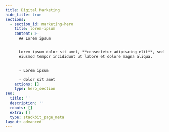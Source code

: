 ```yaml
---
title: Digital Marketing
hide_title: true
sections:
  - section_id: marketing-hero
    title: lorem-ipsum
    content: >-
      ## Lorem ipsum


      Lorem ipsum dolor sit amet, **consectetur adipiscing elit**, sed do
      eiusmod tempor incididunt ut labore et dolore magna aliqua.


      - Lorem ipsum

      - dolor sit amet
    actions: []
    type: hero_section
seo:
  title: ''
  description: ''
  robots: []
  extra: []
  type: stackbit_page_meta
layout: advanced
---
```

